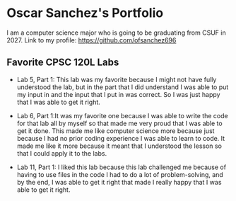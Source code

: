 
# Oscar Sanchez's Portfolio

I am a computer science major who is going to be graduating from CSUF in 2027. Link to my profile: https://github.com/ofsanchez696

## Favorite CPSC 120L Labs

* Lab 5, Part 1: This lab was my favorite because I might not have fully understood the lab, but in the part that I did understand I was able to put my input in and the input that I put in was correct. So I was just happy that I was able to get it right.

* Lab 6, Part 1:It was my favorite one because I was able to write the code for that lab all by myself so that made me very proud that I was able to get it done. This made me like computer science more because just because I had no prior coding experience I was able to learn to code. It made me like it more because it meant that I understood the lesson so that I could apply it to the labs.

* Lab 11, Part 1: I liked this lab because this lab challenged me because of having to use files in the code I had to do a lot of problem-solving, and by the end, I was able to get it right that made I really happy that I was able to get it right.